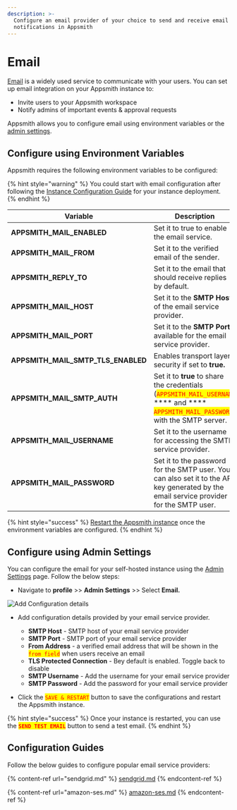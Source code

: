 ```yaml
---
description: >-
  Configure an email provider of your choice to send and receive email
  notifications in Appsmith
---
```


# Email

[Email](https://en.wikipedia.org/wiki/Email) is a widely used service to communicate with your users. You can set up email integration on your Appsmith instance to:

* Invite users to your Appsmith workspace
* Notify admins of important events & approval requests

Appsmith allows you to configure email using environment variables or the [admin settings](../admin-settings.md#using-the-admin-settings-ui).

## Configure using Environment Variables

Appsmith requires the following environment variables to be configured:

{% hint style="warning" %}
&#x20;You could start with email configuration after following the [Instance Configuration Guide](../) for your instance deployment.
{% endhint %}

| Variable                               | Description                                                                                                                                                                                             |
| -------------------------------------- | ------------------------------------------------------------------------------------------------------------------------------------------------------------------------------------------------------- |
| **APPSMITH\_MAIL\_ENABLED**            | Set it to true to enable the email service.                                                                                                                                                             |
| **APPSMITH\_MAIL\_FROM**               | Set it to the verified email of the sender.                                                                                                                                                             |
| **APPSMITH\_REPLY\_TO**                | Set it to the email that should receive replies by default.                                                                                                                                             |
| **APPSMITH\_MAIL\_HOST**               | Set it to the **SMTP Host** of the email service provider.                                                                                                                                              |
| **APPSMITH\_MAIL\_PORT**               | Set it to the **SMTP Port** available for the email service provider.                                                                                                                                   |
| **APPSMITH\_MAIL\_SMTP\_TLS\_ENABLED** | Enables transport layer security if set to **true.**                                                                                                                                                    |
| **APPSMITH\_MAIL\_SMTP\_AUTH**         | Set it to **true** to share the credentials (<mark style="color:red;">`APPSMITH_MAIL_USERNAME`</mark> **** and **** <mark style="color:red;">`APPSMITH_MAIL_PASSWORD`</mark>**)** with the SMTP server. |
| **APPSMITH\_MAIL\_USERNAME**           | Set it to the username for accessing the SMTP service provider.                                                                                                                                         |
| **APPSMITH\_MAIL\_PASSWORD**           | Set it to the password for the SMTP user. You can also set it to the API key generated by the email service provider for the SMTP user.                                                                 |

{% hint style="success" %}
[Restart the Appsmith instance](../) once the environment variables are configured.
{% endhint %}

## Configure using Admin Settings

You can configure the email for your self-hosted instance using the [Admin Settings](../admin-settings.md#using-the-admin-settings-ui) page. Follow the below steps:

* Navigate to **profile** >> **Admin Settings** >> Select **Email.**

![Add Configuration details](<../../../../.gitbook/assets/Instance Configuration  Email  Configure using Admin Settings.png>)

*   Add configuration details provided by your email service provider.

    * **SMTP Host** - SMTP host of your email service provider
    * **SMTP Port** - SMTP port of your email service provider
    * **From Address** - a verified email address that will be shown in the <mark style="color:red;">`from field`</mark> when users receive an email
    * **TLS Protected Connection** - Bey default is enabled. Toggle back to disable
    * **SMTP Username** - Add the username for your email service provider
    * **SMTP Password** - Add the password for your email service provider


* Click the <mark style="color:red;">`SAVE & RESTART`</mark> button to save the configurations and restart the Appsmith instance.

{% hint style="success" %}
Once your instance is restarted, you can use the <mark style="color:red;">**`SEND TEST EMAIL`**</mark> button to send a test email.
{% endhint %}

## Configuration Guides&#x20;

Follow the below guides to configure popular email service providers:

{% content-ref url="sendgrid.md" %}
[sendgrid.md](sendgrid.md)
{% endcontent-ref %}

{% content-ref url="amazon-ses.md" %}
[amazon-ses.md](amazon-ses.md)
{% endcontent-ref %}
